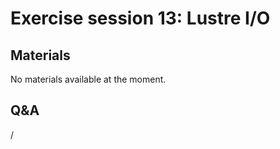 # Exercise session 13: Lustre I/O

<!--
The files for the exercises can be found in `Exercises/HPE/day4/VH1-io`.
Untar the file and you'll find a full I/O experiment with striping.

Alternatively, look again at the MPI exercises with Apprentice
If you did not do this before, set PAT_RT_SUMMARY=0. You get trace data per rank when you do this (huge file).
Set only 2 cycles in the input file (indat).
Use app2 on the .ap2 file to see new displays (see help).
-->


## Materials

No materials available at the moment.

<!--
Temporary location of materials (for the lifetime of the training project):

-   See the exercise assignments in
    `/project/project_465001098/Slides/HPE/Exercises.pdf`.

-   Exercise files in `/project/project_465001098/Exercises/HPE/day4`

Temporary web-available materials:

-    Overview exercise assignments temporarily available on
     [this link](https://462000265.lumidata.eu/4day-20240423/files/LUMI-4day-20240423-4_Exercises_day4.pdf)
-->

<!--
Archived materials on LUMI:

-   Exercise assignments in `/appl/local/training/4day-20240423/files/LUMI-4day-20240423-Exercises_HPE.pdf`

-   Exercises as bizp2-compressed tar file in
    `/appl/local/training/4day-20240423/files/LUMI-4day-20240423-Exercises_HPE.tar.bz2`

-   Exercises as uncompressed tar file in
    `/appl/local/training/4day-20240423/files/LUMI-4day-20240423-Exercises_HPE.tar`
-->

## Q&A

/
